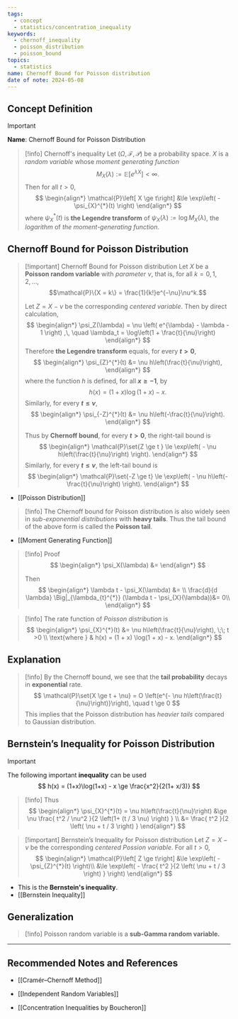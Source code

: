 ```yaml
---
tags:
  - concept
  - statistics/concentration_inequality
keywords:
  - chernoff_inequality
  - poisson_distribution
  - poisson_bound
topics:
  - statistics
name: Chernoff Bound for Poisson distribution
date of note: 2024-05-08
---
```


## Concept Definition

>[!important]
>**Name**: Chernoff Bound for Poisson Distribution

>[!info] Chernoff's inequality
>Let $(\Omega, \mathscr{F}, \mathcal{P})$ be a probability space. $X$ is a *random variable* whose *moment generating function* 
>$$
>M_{X}(\lambda) := \mathbb{E}\left[ e^{\lambda X} \right] < \infty.
>$$
> Then for all $t > 0$, 
> $$
> \begin{align*}
> \mathcal{P}\left[ X \ge t\right] &\le \exp\left( - \psi_{X}^{*}(t)  \right)
> \end{align*}
> $$
> where $\psi_{X}^{*}(t)$ is **the Legendre transform** of $\psi_{X}(\lambda) := \log M_{X}(\lambda)$, the *logarithm* of *the moment-generating function*.

## Chernoff Bound for Poisson Distribution

>[!important] Chernoff Bound for Poisson distribution
>Let $X$ be a **Poisson random variable** with *parameter $\nu$*, that is,  for all $k = 0, 1, 2, \ldots$,
>$$\mathcal{P}\{X = k\} = \frac{1}{k!}e^{–\nu}\nu^k.$$ 
>
>
>Let $Z = X - \nu$ be the corresponding *centered variable*. Then by direct calculation,
>$$
> \begin{align*}
> \psi_Z(\lambda) = \nu \left( e^{\lambda} - \lambda - 1 \right) ,\, \quad \lambda_t = \log\left(1 + \frac{t}{\nu}\right)
> \end{align*} 
> $$
>Therefore **the Legendre transform** equals, for every **$t > 0$**,
>$$
> \begin{align*}
> \psi_{Z}^{*}(t) &= \nu h\left(\frac{t}{\nu}\right),
> \end{align*}
>$$
>where the function $h$ is defined, for all  **$x \ge -1$**, by $$h(x) = (1 + x) \log(1 + x) - x.$$
>Similarly, for every **$t \le \nu$**,
>$$
> \begin{align*}
> \psi_{-Z}^{*}(t) &= \nu h\left(-\frac{t}{\nu}\right).
> \end{align*} 
>$$ 
>
>Thus by **Chernoff bound**, for every **$t > 0$**, the right-tail bound is 
>$$
> \begin{align*}
> \mathcal{P}\set{Z \ge t } \le \exp\left( - \nu h\left(\frac{t}{\nu}\right) \right).
> \end{align*}
>$$
>Similarly, for every **$t \le \nu$**, the left-tail bound is 
>$$
> \begin{align*}
> \mathcal{P}\set{-Z \ge  t} \le \exp\left( - \nu h\left(-\frac{t}{\nu}\right) \right).
> \end{align*}
>$$

- [[Poisson Distribution]]


>[!info]
>The Chernoff bound for Poisson distribution is also widely seen in *sub-exponential distributions* with **heavy tails**. Thus the tail bound of the above form is called the **Poisson tail**. 

- [[Moment Generating Function]]

>[!info] Proof
> $$
> \begin{align*}
> \psi_X(\lambda) &= 
> \end{align*}
> $$
> 
> Then 
> $$
> \begin{align*}
> \lambda t - \psi_X(\lambda) &=  \\
> \frac{d}{d \lambda} \Big|_{\lambda_{t}^{*}} (\lambda t - \psi_{X}(\lambda))&= 0\\
> \end{align*}
> $$



>[!info] 
>The rate function of *Poisson distribution* is 
>$$
> \begin{align*}
> \psi_{X}^{*}(t) &= \nu h\left(\frac{t}{\nu}\right), \;\; t >0 \\
> \text{where  } & h(x) = (1 + x) \log(1 + x) - x.
> \end{align*}
>$$ 



## Explanation

>[!info]
>By the Chernoff bound, we see that the **tail probability** decays in **exponential** rate.
>$$
> \mathcal{P}\set{X \ge t + \nu} = O \left(e^{- \nu h\left(\frac{t}{\nu}\right)}\right), \quad t \ge 0
>$$ 
>This implies that the Poisson distribution has *heavier tails* compared to Gaussian distribution. 

## Bernstein’s Inequality for Poisson Distribution

>[!important]
>The following important **inequality** can be used
>$$
>h(x) = (1+x)\log(1+x) - x \ge \frac{x^2}{2(1+ x/3)}
>$$

>[!info] 
>Thus 
>$$
> \begin{align*}
> \psi_{X}^{*}(t) = \nu h\left(\frac{t}{\nu}\right) &\ge \nu \frac{ t^2 / \nu^2 }{2 \left(1+ (t / 3 \nu) \right) } \\
> &=  \frac{ t^2 }{2 \left( \nu +  t / 3 \right) }
> \end{align*}
>$$

>[!important] Bernstein’s Inequality for Poisson distribution
>Let $Z = X - \nu$ be the corresponding *centered Possion variable*. For all $t > 0$, 
>$$
> \begin{align*}
> \mathcal{P}\left[ Z \ge t\right] &\le \exp\left( - \psi_{Z}^{*}(t)  \right)\\
> &\le \exp\left( - \frac{ t^2 }{2 \left( \nu +  t / 3 \right) } \right)
> \end{align*}
>$$

- This is the **Bernstein's inequality**. 
- [[Bernstein Inequality]]

## Generalization

>[!info]
>Poisson random variable is a **sub-Gamma random variable.**





-----------
##  Recommended Notes and References

- [[Cramér–Chernoff Method]]
- [[Independent Random Variables]]

- [[Concentration Inequalities by Boucheron]]